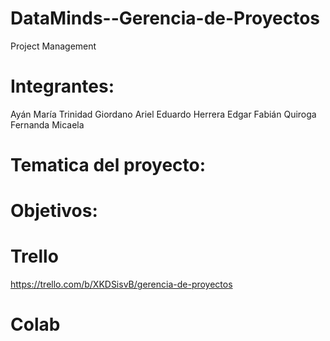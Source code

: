 # DataMinds--Gerencia-de-Proyectos
Project Management

# Integrantes:
Ayán María Trinidad
Giordano Ariel Eduardo
Herrera Edgar Fabián
Quiroga Fernanda Micaela

# Tematica del proyecto:

# Objetivos:

# Trello
https://trello.com/b/XKDSisvB/gerencia-de-proyectos
# Colab
